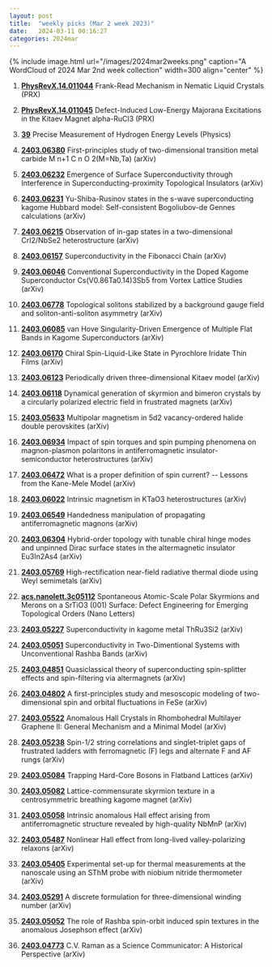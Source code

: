 ```yaml
---
layout: post
title:  "weekly picks (Mar 2 week 2023)"
date:   2024-03-11 00:16:27
categories: 2024mar
---
```



{% include image.html url="/images/2024mar2weeks.png" caption="A WordCloud of 2024 Mar 2nd week collection" width=300 align="center" %}


1. **[PhysRevX.14.011044](https://link.aps.org/doi/10.1103/PhysRevX.14.011044)** Frank-Read Mechanism in Nematic Liquid Crystals (PRX)

1. **[PhysRevX.14.011045](https://link.aps.org/doi/10.1103/PhysRevX.14.011045)** Defect-Induced Low-Energy Majorana Excitations in the Kitaev Magnet alpha-RuCl3 (PRX)

1. **[39](https://physics.aps.org/articles/v17/39)** Precise Measurement of Hydrogen Energy Levels (Physics)




1. **[2403.06380](http://arxiv.org/abs/2403.06380)** First-principles study of two-dimensional transition metal carbide M n+1 C n O 2(M=Nb,Ta) (arXiv)

1. **[2403.06232](http://arxiv.org/abs/2403.06232)** Emergence of Surface Superconductivity through Interference in Superconducting-proximity Topological Insulators (arXiv)

1. **[2403.06231](http://arxiv.org/abs/2403.06231)** Yu-Shiba-Rusinov states in the s-wave superconducting kagome Hubbard model: Self-consistent Bogoliubov-de Gennes calculations (arXiv)

1. **[2403.06215](http://arxiv.org/abs/2403.06215)** Observation of in-gap states in a two-dimensional CrI2/NbSe2 heterostructure (arXiv)

1. **[2403.06157](http://arxiv.org/abs/2403.06157)** Superconductivity in the Fibonacci Chain (arXiv)

1. **[2403.06046](http://arxiv.org/abs/2403.06046)** Conventional Superconductivity in the Doped Kagome Superconductor Cs(V0.86Ta0.14)3Sb5 from Vortex Lattice Studies (arXiv)

1. **[2403.06778](http://arxiv.org/abs/2403.06778)** Topological solitons stabilized by a background gauge field and soliton-anti-soliton asymmetry (arXiv)

1. **[2403.06085](http://arxiv.org/abs/2403.06085)** van Hove Singularity-Driven Emergence of Multiple Flat Bands in Kagome Superconductors (arXiv)

1. **[2403.06170](http://arxiv.org/abs/2403.06170)** Chiral Spin-Liquid-Like State in Pyrochlore Iridate Thin Films (arXiv)

1. **[2403.06123](http://arxiv.org/abs/2403.06123)** Periodically driven three-dimensional Kitaev model (arXiv)

1. **[2403.06118](http://arxiv.org/abs/2403.06118)** Dynamical generation of skyrmion and bimeron crystals by a circularly polarized electric field in frustrated magnets (arXiv)

1. **[2403.05633](http://arxiv.org/abs/2403.05633)** Multipolar magnetism in 5d2 vacancy-ordered halide double perovskites (arXiv)

1. **[2403.06934](http://arxiv.org/abs/2403.06934)** Impact of spin torques and spin pumping phenomena on magnon-plasmon polaritons in antiferromagnetic insulator-semiconductor heterostructures (arXiv)

1. **[2403.06472](http://arxiv.org/abs/2403.06472)** What is a proper definition of spin current? -- Lessons from the Kane-Mele Model (arXiv)

1. **[2403.06022](http://arxiv.org/abs/2403.06022)** Intrinsic magnetism in KTaO3 heterostructures (arXiv)

1. **[2403.06549](http://arxiv.org/abs/2403.06549)** Handedness manipulation of propagating antiferromagnetic magnons (arXiv)

1. **[2403.06304](http://arxiv.org/abs/2403.06304)** Hybrid-order topology with tunable chiral hinge modes and unpinned Dirac surface states in the altermagnetic insulator Eu3In2As4 (arXiv)

1. **[2403.05769](http://arxiv.org/abs/2403.05769)** High-rectification near-field radiative thermal diode using Weyl semimetals (arXiv)



1. **[acs.nanolett.3c05112](https://doi.org/10.1021/acs.nanolett.3c05112)** Spontaneous Atomic-Scale Polar Skyrmions and Merons on a SrTiO3 (001) Surface: Defect Engineering for Emerging Topological Orders (Nano Letters)


1. **[2403.05227](http://arxiv.org/abs/2403.05227)** Superconductivity in kagome metal ThRu3Si2 (arXiv)

1. **[2403.05051](http://arxiv.org/abs/2403.05051)** Superconductivity in Two-Dimentional Systems with Unconventional Rashba Bands (arXiv)

1. **[2403.04851](http://arxiv.org/abs/2403.04851)** Quasiclassical theory of superconducting spin-splitter effects and spin-filtering via altermagnets (arXiv)

1. **[2403.04802](http://arxiv.org/abs/2403.04802)** A first-principles study and mesoscopic modeling of two-dimensional spin and orbital fluctuations in FeSe (arXiv)

1. **[2403.05522](http://arxiv.org/abs/2403.05522)** Anomalous Hall Crystals in Rhombohedral Multilayer Graphene II: General Mechanism and a Minimal Model (arXiv)

1. **[2403.05238](http://arxiv.org/abs/2403.05238)** Spin-1/2 string correlations and singlet-triplet gaps of frustrated ladders with ferromagnetic (F) legs and alternate F and AF rungs (arXiv)

1. **[2403.05084](http://arxiv.org/abs/2403.05084)** Trapping Hard-Core Bosons in Flatband Lattices (arXiv)

1. **[2403.05082](http://arxiv.org/abs/2403.05082)** Lattice-commensurate skyrmion texture in a centrosymmetric breathing kagome magnet (arXiv)

1. **[2403.05058](http://arxiv.org/abs/2403.05058)** Intrinsic anomalous Hall effect arising from antiferromagnetic structure revealed by high-quality NbMnP (arXiv)

1. **[2403.05487](http://arxiv.org/abs/2403.05487)** Nonlinear Hall effect from long-lived valley-polarizing relaxons (arXiv)

1. **[2403.05405](http://arxiv.org/abs/2403.05405)** Experimental set-up for thermal measurements at the nanoscale using an SThM probe with niobium nitride thermometer (arXiv)

1. **[2403.05291](http://arxiv.org/abs/2403.05291)** A discrete formulation for three-dimensional winding number (arXiv)

1. **[2403.05052](http://arxiv.org/abs/2403.05052)** The role of Rashba spin-orbit induced spin textures in the anomalous Josephson effect (arXiv)

1. **[2403.04773](http://arxiv.org/abs/2403.04773)** C.V. Raman as a Science Communicator: A Historical Perspective (arXiv)
